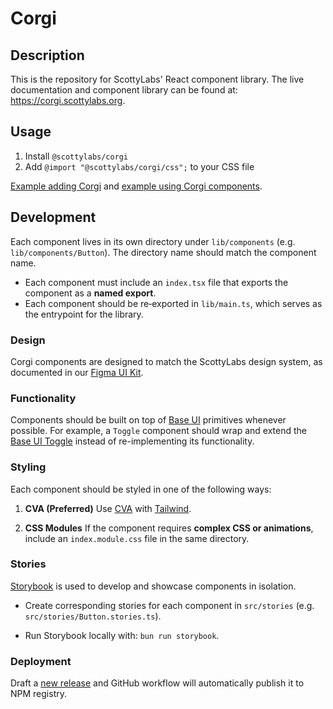 # Corgi

## Description

This is the repository for ScottyLabs' React component library. The live documentation and component library can be found at: <https://corgi.scottylabs.org>.

## Usage

1. Install `@scottylabs/corgi`
2. Add `@import "@scottylabs/corgi/css";` to your CSS file

[Example adding Corgi](https://github.com/ScottyLabs/cmumaps/commit/2f0f3c8d60d9ca04b8aca1c203ee646a5a01d71c) and [example using Corgi components](https://github.com/ScottyLabs/cmumaps/commit/91b78fdc41b0b7eb48767de9d2e9962f242d59a7).

## Development

Each component lives in its own directory under `lib/components`
(e.g. `lib/components/Button`). The directory name should match the component name.

- Each component must include an `index.tsx` file that exports the component as a **named export**.
- Each component should be re‑exported in `lib/main.ts`, which serves as the entrypoint for the library.

### Design

Corgi components are designed to match the ScottyLabs design system, as documented in our [Figma UI Kit](https://www.figma.com/design/TlYR1IqgGhRDXHyKJ1LHQs/ScottyLabs-UI-Kit).

### Functionality

Components should be built on top of [Base UI](https://base-ui.com/) primitives whenever possible.
For example, a `Toggle` component should wrap and extend the [Base UI Toggle](https://base-ui.com/react/components/toggle) instead of re-implementing its functionality.

### Styling

Each component should be styled in one of the following ways:

1. **CVA (Preferred)**
   Use [CVA](https://cva.style/docs) with [Tailwind](https://tailwindcss.com/).

2. **CSS Modules**
   If the component requires **complex CSS or animations**, include an `index.module.css` file in the same directory.

### Stories

[Storybook](https://storybook.js.org/docs) is used to develop and showcase components in isolation.

- Create corresponding stories for each component in `src/stories` (e.g. `src/stories/Button.stories.ts`).

- Run Storybook locally with: `bun run storybook`.

### Deployment

Draft a [new release](https://github.com/ScottyLabs/corgi/releases/new) and GitHub workflow will automatically publish it to NPM registry.

